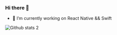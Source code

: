 ### Hi there 👋
- 🔭 I’m currently working on React Native && Swift
<!--
**Grimmn/Grimmn** is a ✨ _special_ ✨ repository because its `README.md` (this file) appears on your GitHub profile.

Here are some ideas to get you started:

- 🔭 I’m currently working on ...
- 🌱 I’m currently learning ...
- 👯 I’m looking to collaborate on ...
- 🤔 I’m looking for help with ...
- 💬 Ask me about ...
- 📫 How to reach me: ...
- 😄 Pronouns: ...
- ⚡ Fun fact: ...
-->

![Github stats 2](https://github-readme-stats.vercel.app/api?username=Grimmn&show_icons=true&theme=radical)
